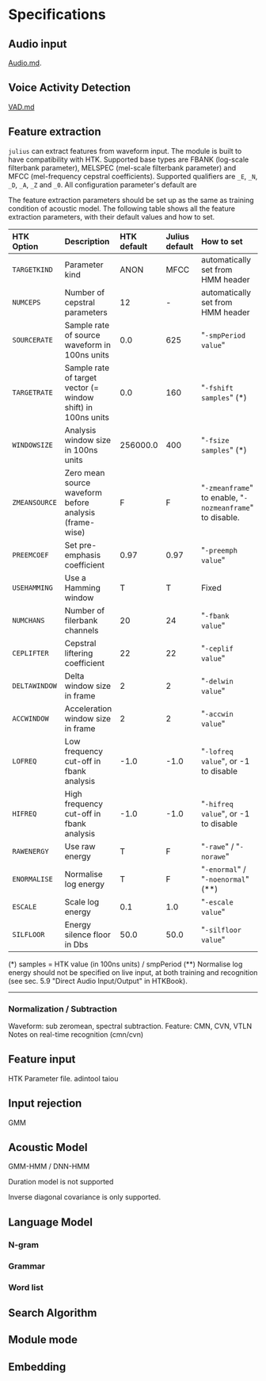 
# Specifications

## Audio input

[Audio.md](Audio.md).

## Voice Activity Detection

[VAD.md](VAD.md)

## Feature extraction

`julius` can extract features from waveform input.  The module is built to have compatibility with HTK.  Supported base types are FBANK (log-scale filterbank parameter), MELSPEC (mel-scale filterbank parameter) and MFCC (mel-frequency cepstral coefficients).  Supported qualifiers are `_E`, `_N`, `_D`, `_A`, `_Z` and `_0`.  All configuration parameter's default are

The feature extraction parameters should be set up as the same as training condition of acoustic model.  The following table shows all the feature extraction parameters, with their default values and how to set.

|HTK Option|Description|HTK default|Julius default|How to set|
|:--|:--|:--|:--|:--|
`TARGETKIND`|Parameter kind|ANON|MFCC|automatically set from HMM header
`NUMCEPS`|Number of cepstral parameters|12|-|automatically set from HMM header
`SOURCERATE`|Sample rate of source waveform in 100ns units|0.0|625|"`-smpPeriod value`"
`TARGETRATE`|Sample rate of target vector (= window shift) in 100ns units|0.0|160|"`-fshift samples`" (*)
`WINDOWSIZE`|Analysis window size in 100ns units|256000.0|400|"`-fsize samples`" (*)
`ZMEANSOURCE`|Zero mean source waveform before analysis (frame-wise)|F|F|"`-zmeanframe`" to enable, "`-nozmeanframe`" to disable.
`PREEMCOEF`|Set pre-emphasis coefficient|0.97|0.97|"`-preemph value`"
`USEHAMMING`|Use a Hamming window|T|T|Fixed
`NUMCHANS`|Number of filerbank channels|20|24|"`-fbank value`"
`CEPLIFTER`|Cepstral liftering coefficient|22|22|"`-ceplif value`"
`DELTAWINDOW`|Delta window size in frame|2|2|"`-delwin value`"
`ACCWINDOW`|Acceleration window size in frame|2|2|"`-accwin value`"
`LOFREQ`|Low frequency cut-off in fbank analysis|-1.0|-1.0|"`-lofreq value`", or -1 to disable
`HIFREQ`|High frequency cut-off in fbank analysis|-1.0|-1.0|"`-hifreq value`", or -1 to disable
`RAWENERGY`|Use raw energy|T|F|"`-rawe`" / "`-norawe`"
`ENORMALISE`|Normalise log energy|T|F|"`-enormal`" / "`-noenormal`" (**)
`ESCALE`|Scale log energy|0.1|1.0|"`-escale value`"
`SILFLOOR`|Energy silence floor in Dbs|50.0|50.0|"`-silfloor value`"

(*) samples = HTK value (in 100ns units) / smpPeriod
(**) Normalise log energy should not be specified on live input, at both training and recognition (see sec. 5.9 "Direct Audio Input/Output" in HTKBook).
****

### Normalization / Subtraction

Waveform: sub zeromean, spectral subtraction.
Feature: CMN, CVN, VTLN
Notes on real-time recognition (cmn/cvn)

## Feature input

HTK Parameter file.
adintool taiou

## Input rejection

GMM

## Acoustic Model

GMM-HMM / DNN-HMM

Duration model is not supported

Inverse diagonal covariance is only supported.

## Language Model

### N-gram

### Grammar

### Word list

## Search Algorithm

## Module mode

## Embedding
